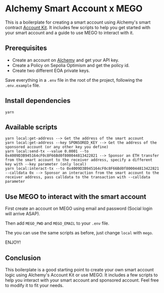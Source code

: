 # Alchemy Smart Account x MEGO

This is a boilerplate for creating a smart account using Alchemy's smart contract [Account Kit](https://accountkit.alchemy.com/). It includes few scripts to help you get started with your smart account and a guide to use MEGO to interact with it.

## Prerequisites

- Create an account on [Alchemy](https://www.alchemy.com/) and get your API key.
- Create a Policy on Sepolia Optimism and get the policy id.
- Create two different EOA private keys.

Save everything in a `.env` file in the root of the project, following the `.env.example` file.

## Install dependencies

```
yarn
```

## Available scripts

```
yarn local:get-address --> Get the address of the smart account
yarn local:get-address --key SPONSORED_KEY --> Get the address of the sponsored account (or any other key you define)
yarn local:send-tx --value 0.0001 --to 0x4009D3B945164cF0c8F66Bd0f800044813422821 --> Sponsor an ETH transfer from the smart account to the receiver address, specify a different key with --key parameter (only local)
yarn local:interact-tx --to 0x4009D3B945164cF0c8F66Bd0f800044813422821 --calldata 0x --> Sponsor an interaction from the smart account to the receiver address, pass calldata to the transaction with --calldata parameter
```

## Use MEGO to interact with the smart account

First create an account on MEGO using email and password (Social login will arrive ASAP).

Then add `MEGO_PWD` and `MEGO_EMAIL` to your `.env` file.

The you can use the same scripts as before, just change `local` with `mego`.

ENJOY!

## Conclusion

This boilerplate is a good starting point to create your own smart account logic using Alchemy's Account Kit or use MEGO. It includes a few scripts to help you interact with your smart account and sponsored account. Feel free to modify it to fit your needs.